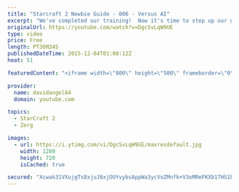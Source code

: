 ```yaml
---
title: "Starcraft 2 Newbie Guide - 006 - Versus AI"
excerpt: "We've completed our training!  Now it's time to step up our game and take on the next challenge: filling up the Versus AI bar.  Starcraft 2 Newbie Guide Playlist: https://www.youtube.com/playlist?list=PL5UmyuxWKXvrNOHKIp9VWkMMikqE9AOxZ  Other places to find my stuff: Twitter: http://twitter.com/davidangel64"
originalUrl: https://youtube.com/watch?v=DgcSvLqW9UE
type: video
price: Free
length: PT36M34S
publishedDateTime: 2015-12-04T01:00:12Z
heat: 51

featuredContent: "<iframe width=\"800\" height=\"500\" frameborder=\"0\" src=\"https://www.youtube.com/embed/DgcSvLqW9UE\" allow=\"accelerometer; autoplay; encrypted-media; gyroscope; picture-in-picture\" allowfullscreen></iframe>"

provider:
  name: davidangel64
  domain: youtube.com

topics:
  - StarCraft 2
  - Zerg

images:
  - url: https://i.ytimg.com/vi/DgcSvLqW9UE/maxresdefault.jpg
    width: 1280
    height: 720
    isCached: true

secured: "Xcwak31VXujgTs8xjuJ6xjOUYvybsAppWa3ycVoZMnfk+V3oMReFKXb17HS1hEC6PN84VRr9r2OIb3XmZHKlrftvzrHS5ETJXKUt6e086+iOa8Ko4/3Z5Z1wOuj6G/PVEBN0hykgct+q3GAqxsHkq4TjwfLXovxTjK1+AZl0BHDXkCq4NoqFErGWCgi22nfnslW3XeQ5irD9PqtvuQfNDoBk3POzeSQh933IvlOqDVa+A0dPiHWInlc5gJysk3s602xmB5VFGwiDFBjjkPaTBOP5pdz897fPo91f5O9TUpN9RdispPEbmHzlyjTR6pJQQGfcJx5kqQBWyb/Q/CxR2WxTvlNtNTQaNGECFBFx4gzQgJqsT64WemEkMDqbXgW3+wwOLuHXC5UWRC2jE929Od9JQccYa+l2BhW+z+dboL8=;JL2Wwvrlo2PP2mxqWcs/kQ=="
---
```


